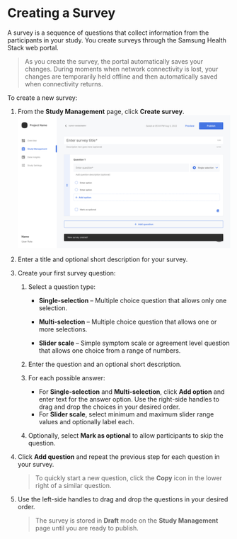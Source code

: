 
# Creating a Survey


A survey is a sequence of questions that collect information from the participants in your study. You create surveys through the Samsung Health Stack web portal.

> As you create the survey, the portal automatically saves your changes. During moments when network connectivity is lost, your changes are temporarily held offline and then automatically saved when connectivity returns.

To create a new survey:

1. From the **Study Management** page, click **Create survey**.
    ![creating-a-survey](../../../images/creating-a-survey.png)

1. Enter a title and optional short description for your survey.

3. Create your first survey question:

    1. Select a question type:
        - **Single-selection** – Multiple choice question that allows only one selection.

        - **Multi-selection** – Multiple choice question that allows one or more selections.

        - **Slider scale** – Simple symptom scale or agreement level question that allows one choice from a range of numbers.

    2. Enter the question and an optional short description.

    3. For each possible answer:
        - For **Single-selection** and **Multi-selection**, click **Add option** and enter text for the answer option. Use the right-side handles to drag and drop the choices in your desired order.
        - For **Slider scale**, select minimum and maximum slider range values and optionally label each.

    4. Optionally, select **Mark as optional** to allow participants to skip the question.

4. Click **Add question** and repeat the previous step for each question in your survey.

    > To quickly start a new question, click the **Copy** icon in the lower right of a similar question.

5. Use the left-side handles to drag and drop the questions in your desired order.

    > The survey is stored in **Draft** mode on the **Study Management** page until you are ready to publish.
